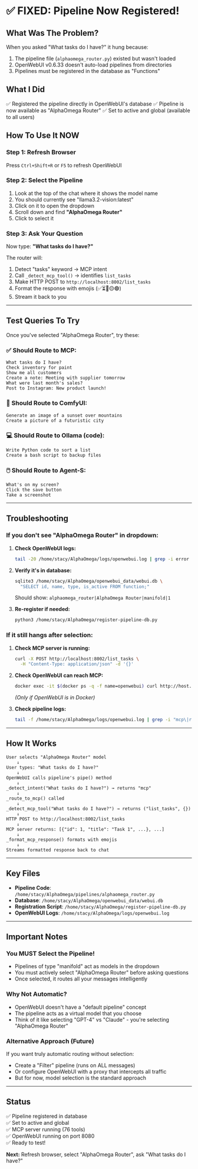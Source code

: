 # ✅ FIXED: Pipeline Now Registered!

## What Was The Problem?

When you asked "What tasks do I have?" it hung because:
1. The pipeline file (`alphaomega_router.py`) existed but wasn't loaded
2. OpenWebUI v0.6.33 doesn't auto-load pipelines from directories
3. Pipelines must be registered in the database as "Functions"

## What I Did

✅ Registered the pipeline directly in OpenWebUI's database
✅ Pipeline is now available as "AlphaOmega Router" 
✅ Set to active and global (available to all users)

## How To Use It NOW

### Step 1: Refresh Browser
Press `Ctrl+Shift+R` or `F5` to refresh OpenWebUI

### Step 2: Select the Pipeline
1. Look at the top of the chat where it shows the model name
2. You should currently see "llama3.2-vision:latest" 
3. Click on it to open the dropdown
4. Scroll down and find **"AlphaOmega Router"**
5. Click to select it

### Step 3: Ask Your Question
Now type: **"What tasks do I have?"**

The router will:
1. Detect "tasks" keyword → MCP intent
2. Call `_detect_mcp_tool()` → identifies `list_tasks`  
3. Make HTTP POST to `http://localhost:8002/list_tasks`
4. Format the response with emojis (✅⏳🔴🟡🟢)
5. Stream it back to you

---

## Test Queries To Try

Once you've selected "AlphaOmega Router", try these:

### ✅ Should Route to MCP:
```
What tasks do I have?
Check inventory for paint
Show me all customers
Create a note: Meeting with supplier tomorrow
What were last month's sales?
Post to Instagram: New product launch!
```

### 🎨 Should Route to ComfyUI:
```
Generate an image of a sunset over mountains
Create a picture of a futuristic city
```

### 💻 Should Route to Ollama (code):
```
Write Python code to sort a list
Create a bash script to backup files
```

### 🖱️ Should Route to Agent-S:
```
What's on my screen?
Click the save button
Take a screenshot
```

---

## Troubleshooting

### If you don't see "AlphaOmega Router" in dropdown:

1. **Check OpenWebUI logs:**
   ```bash
   tail -20 /home/stacy/AlphaOmega/logs/openwebui.log | grep -i error
   ```

2. **Verify it's in database:**
   ```bash
   sqlite3 /home/stacy/AlphaOmega/openwebui_data/webui.db \
     "SELECT id, name, type, is_active FROM function;"
   ```
   Should show: `alphaomega_router|AlphaOmega Router|manifold|1`

3. **Re-register if needed:**
   ```bash
   python3 /home/stacy/AlphaOmega/register-pipeline-db.py
   ```

### If it still hangs after selection:

1. **Check MCP server is running:**
   ```bash
   curl -X POST http://localhost:8002/list_tasks \
     -H "Content-Type: application/json" -d '{}'
   ```

2. **Check OpenWebUI can reach MCP:**
   ```bash
   docker exec -it $(docker ps -q -f name=openwebui) curl http://host.docker.internal:8002/openapi.json
   ```
   *(Only if OpenWebUI is in Docker)*

3. **Check pipeline logs:**
   ```bash
   tail -f /home/stacy/AlphaOmega/logs/openwebui.log | grep -i "mcp\|route\|alphaomega"
   ```

---

## How It Works

```
User selects "AlphaOmega Router" model
    ↓
User types: "What tasks do I have?"
    ↓
OpenWebUI calls pipeline's pipe() method
    ↓
_detect_intent("What tasks do I have?") → returns "mcp"
    ↓
_route_to_mcp() called
    ↓
_detect_mcp_tool("What tasks do I have?") → returns ("list_tasks", {})
    ↓
HTTP POST to http://localhost:8002/list_tasks
    ↓
MCP server returns: [{"id": 1, "title": "Task 1", ...}, ...]
    ↓
_format_mcp_response() formats with emojis
    ↓
Streams formatted response back to chat
```

---

## Key Files

- **Pipeline Code**: `/home/stacy/AlphaOmega/pipelines/alphaomega_router.py`
- **Database**: `/home/stacy/AlphaOmega/openwebui_data/webui.db`
- **Registration Script**: `/home/stacy/AlphaOmega/register-pipeline-db.py`
- **OpenWebUI Logs**: `/home/stacy/AlphaOmega/logs/openwebui.log`

---

## Important Notes

### You MUST Select the Pipeline!
- Pipelines of type "manifold" act as models in the dropdown
- You must actively select "AlphaOmega Router" before asking questions
- Once selected, it routes all your messages intelligently

### Why Not Automatic?
- OpenWebUI doesn't have a "default pipeline" concept
- The pipeline acts as a virtual model that you choose
- Think of it like selecting "GPT-4" vs "Claude" - you're selecting "AlphaOmega Router"

### Alternative Approach (Future)
If you want truly automatic routing without selection:
- Create a "Filter" pipeline (runs on ALL messages)
- Or configure OpenWebUI with a proxy that intercepts all traffic
- But for now, model selection is the standard approach

---

## Status

✅ Pipeline registered in database  
✅ Set to active and global  
✅ MCP server running (76 tools)  
✅ OpenWebUI running on port 8080  
✅ Ready to test!

**Next:** Refresh browser, select "AlphaOmega Router", ask "What tasks do I have?"
